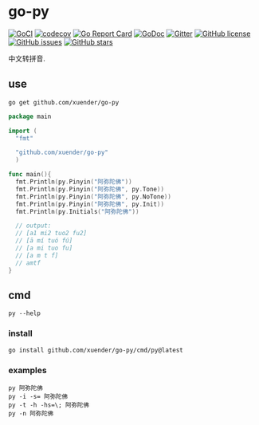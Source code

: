 # go-py

[![GoCI](https://github.com/xuender/go-py/workflows/Go/badge.svg)](https://github.com/xuender/go-py/actions)
[![codecov](https://codecov.io/gh/xuender/go-py/branch/main/graph/badge.svg?token=1QQNBH82CM)](https://codecov.io/gh/xuender/go-py)
[![Go Report Card](https://goreportcard.com/badge/github.com/xuender/go-py)](https://goreportcard.com/report/github.com/xuender/go-py)
[![GoDoc](https://godoc.org/github.com/xuender/go-py?status.svg)](https://pkg.go.dev/github.com/xuender/go-py)
[![Gitter](https://badges.gitter.im/xuender-go-py/community.svg)](https://gitter.im/xuender-go-py/community?utm_source=badge&utm_medium=badge&utm_campaign=pr-badge)
[![GitHub license](https://img.shields.io/github/license/xuender/go-py)](https://github.com/xuender/go-py/blob/main/LICENSE)
[![GitHub issues](https://img.shields.io/github/issues/xuender/go-py)](https://github.com/xuender/go-py/issues)
[![GitHub stars](https://img.shields.io/github/stars/xuender/go-py)](https://github.com/xuender/go-py/stargazers)

中文转拼音.

## use

```shell
go get github.com/xuender/go-py
```

```go
package main

import (
  "fmt"

  "github.com/xuender/go-py"
  )

func main(){
  fmt.Println(py.Pinyin("阿弥陀佛"))
  fmt.Println(py.Pinyin("阿弥陀佛", py.Tone))
  fmt.Println(py.Pinyin("阿弥陀佛", py.NoTone))
  fmt.Println(py.Pinyin("阿弥陀佛", py.Init))
  fmt.Println(py.Initials("阿弥陀佛"))

  // output:
  // [a1 mi2 tuo2 fu2]
  // [ā mí tuó fú]
  // [a mi tuo fu]
  // [a m t f]
  // amtf
}
```

## cmd

```shell
py --help
```

### install

```shell
go install github.com/xuender/go-py/cmd/py@latest
```

### examples

```shell
py 阿弥陀佛
py -i -s= 阿弥陀佛
py -t -h -hs=\; 阿弥陀佛
py -n 阿弥陀佛
```
